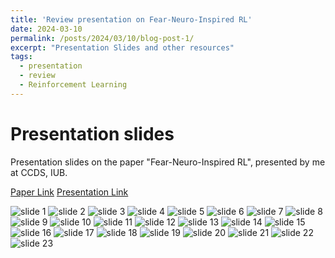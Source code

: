 ```yaml
---
title: 'Review presentation on Fear-Neuro-Inspired RL'
date: 2024-03-10
permalink: /posts/2024/03/10/blog-post-1/
excerpt: "Presentation Slides and other resources"
tags:
  - presentation
  - review
  - Reinforcement Learning
---
```


Presentation slides
======
Presentation slides on the paper "Fear-Neuro-Inspired RL", presented by me at CCDS, IUB.

[Paper Link](https://ieeexplore.ieee.org/document/10273631)
[Presentation Link](https://docs.google.com/presentation/d/1a52VeqHLyWVbFERxRV5v11leXJ4Z3bpKyyTrO-h8Ecw/edit?usp=sharing)

![slide 1](/images/blog-1/presentation-1.png)
![slide 2](/images/blog-1/presentation-2.png)
![slide 3](/images/blog-1/presentation-3.png)
![slide 4](/images/blog-1/presentation-4.png)
![slide 5](/images/blog-1/presentation-5.png)
![slide 6](/images/blog-1/presentation-6.png)
![slide 7](/images/blog-1/presentation-7.png)
![slide 8](/images/blog-1/presentation-8.png)
![slide 9](/images/blog-1/presentation-9.png)
![slide 10](/images/blog-1/presentation-10.png)
![slide 11](/images/blog-1/presentation-11.png)
![slide 12](/images/blog-1/presentation-12.png)
![slide 13](/images/blog-1/presentation-13.png)
![slide 14](/images/blog-1/presentation-14.png)
![slide 15](/images/blog-1/presentation-15.png)
![slide 16](/images/blog-1/presentation-16.png)
![slide 17](/images/blog-1/presentation-17.png)
![slide 18](/images/blog-1/presentation-18.png)
![slide 19](/images/blog-1/presentation-19.png)
![slide 20](/images/blog-1/presentation-20.png)
![slide 21](/images/blog-1/presentation-21.png)
![slide 22](/images/blog-1/presentation-22.png)
![slide 23](/images/blog-1/presentation-23.png)



